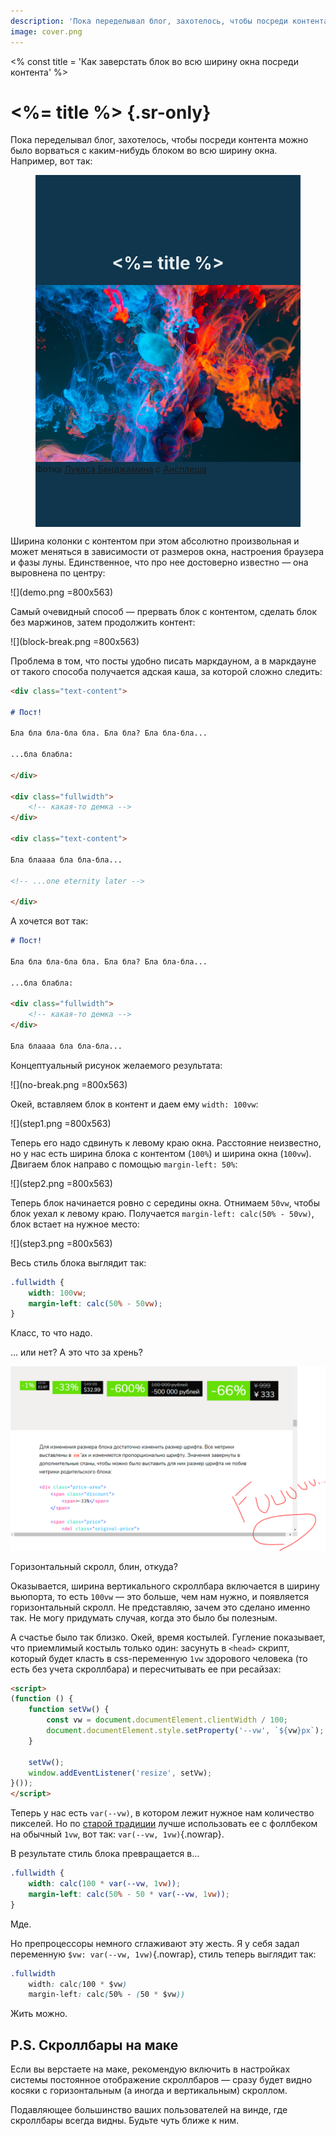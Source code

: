 ```yaml
---
description: 'Пока переделывал блог, захотелось, чтобы посреди контента можно было ворваться с каким-нибудь блоком во всю ширину окна.'
image: cover.png
---
```


<% const title = 'Как заверстать блок во всю ширину окна посреди контента' %>

# <%= title %> {.sr-only}

Пока переделывал блог, захотелось, чтобы посреди контента можно было ворваться с каким-нибудь блоком во всю ширину окна. Например, вот так:

<figure class="is-demo is-arbitrary" style="background: #0f364d no-repeat center/cover url(lucas-benjamin-wQLAGv4_OYs-unsplash.jpg); padding-top: 6em; padding-bottom: 6em;">
    <div class="content-box text-container" style="color: rgba(255, 255, 255, 0.9); text-align: center;" aria-hidden="true">
        <h1 class="is-smaller"><%= title %></h1>
    </div>
    <img class="sr-only" src="lucas-benjamin-wQLAGv4_OYs-unsplash.jpg" alt="Просто рандомная абстрактная фотка с Ансплеша. Красивенькая.">
    <figcaption>
        Фотка <a class="is-colored-bg" href="https://unsplash.com/@aznbokchoy?utm_source=unsplash&amp;utm_medium=referral&amp;utm_content=creditCopyText">Лукаса Бенджамина</a> с <a class="is-colored-bg" href="https://unsplash.com/?utm_source=unsplash&amp;utm_medium=referral&amp;utm_content=creditCopyText">Ансплеша</a>
    </figcaption>
</figure>

Ширина колонки с контентом при этом абсолютно произвольная и может меняться в зависимости от размеров окна, настроения браузера и фазы луны. Единственное, что про нее достоверно известно — она выровнена по центру:

![](demo.png =800x563)

Самый очевидный способ — прервать блок с контентом, сделать блок без маржинов, затем продолжить контент:

![](block-break.png =800x563)

Проблема в том, что посты удобно писать маркдауном, а в маркдауне от такого способа получается адская каша, за которой сложно следить:

```markdown
<div class="text-content">

# Пост!

Бла бла бла-бла бла. Бла бла? Бла бла-бла...

...бла блабла:

</div>

<div class="fullwidth">
    <!-- какая-то демка -->
</div>

<div class="text-content">

Бла блаааа бла бла-бла...

<!-- ...one eternity later -->

</div>
```

А хочется вот так:

```markdown
# Пост!

Бла бла бла-бла бла. Бла бла? Бла бла-бла...

...бла блабла:

<div class="fullwidth">
    <!-- какая-то демка -->
</div>

Бла блаааа бла бла-бла...
```

Концептуальный рисунок желаемого результата:

![](no-break.png =800x563)

Окей, вставляем блок в контент и даем ему `width: 100vw`:

![](step1.png =800x563)

Теперь его надо сдвинуть к левому краю окна. Расстояние неизвестно, но у нас есть ширина блока с контентом (`100%`) и ширина окна (`100vw`). Двигаем блок направо с помощью `margin-left: 50%`:

![](step2.png =800x563)

Теперь блок начинается ровно с середины окна. Отнимаем `50vw`, чтобы блок уехал к левому краю. Получается `margin-left: calc(50% - 50vw)`, блок встает на нужное место:

![](step3.png =800x563)

Весь стиль блока выглядит так:

```css
.fullwidth {
    width: 100vw;
    margin-left: calc(50% - 50vw);
}
```

Класс, то что надо.

... или нет? А это что за хрень?

![](fuuuuuuuuu.png)

Горизонтальный скролл, блин, откуда?

Оказывается, ширина вертикального скроллбара включается в ширину вьюпорта, то есть `100vw` — это больше, чем нам нужно, и появляется горизонтальный скролл. Не представляю, зачем это сделано именно так. Не могу придумать случая, когда это было бы полезным.

А счастье было так близко. Окей, время костылей. Гугление показывает, что приемлимый костыль только один: засунуть в `<head>` скрипт, который будет класть в css-переменную `1vw` здорового человека (то есть без учета скроллбара) и пересчитывать ее при ресайзах:

```html
<script>
(function () {
    function setVw() {
        const vw = document.documentElement.clientWidth / 100;
        document.documentElement.style.setProperty('--vw', `${vw}px`);
    }

    setVw();
    window.addEventListener('resize', setVw);
}());
</script>
```

Теперь у нас есть `var(--vw)`, в котором лежит нужное нам количество пикселей. Но по [старой традиции](https://htmlacademy.ru/blog/boost/frontend/graceful-degradation) лучше использовать ее с фоллбеком на обычный `1vw`, вот так: `var(--vw, 1vw)`{.nowrap}.

В результате стиль блока превращается в...

```css
.fullwidth {
    width: calc(100 * var(--vw, 1vw));
    margin-left: calc(50% - 50 * var(--vw, 1vw));
}
```

Мде.

Но препроцессоры немного сглаживают эту жесть. Я у себя задал переменную `$vw: var(--vw, 1vw)`{.nowrap}, стиль теперь выглядит так:

```css
.fullwidth
    width: calc(100 * $vw)
    margin-left: calc(50% - (50 * $vw))
```

Жить можно.

## P.S. Скроллбары на маке

Если вы верстаете на маке, рекомендую включить в настройках системы постоянное отображение скроллбаров — сразу будет видно косяки с горизонтальным (а иногда и вертикальным) скроллом.

Подавляющее большинство ваших пользователей на винде, где скроллбары всегда видны. Будьте чуть ближе к ним.
